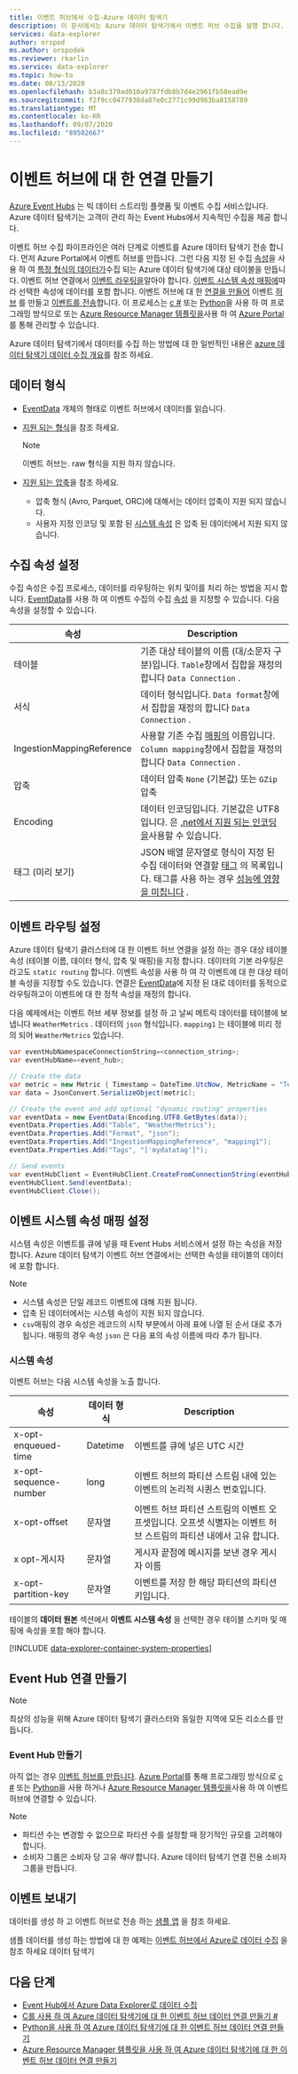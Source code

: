 ```yaml
---
title: 이벤트 허브에서 수집-Azure 데이터 탐색기
description: 이 문서에서는 Azure 데이터 탐색기에서 이벤트 허브 수집을 설명 합니다.
services: data-explorer
author: orspod
ms.author: orspodek
ms.reviewer: rkarlin
ms.service: data-explorer
ms.topic: how-to
ms.date: 08/13/2020
ms.openlocfilehash: b3a8c379ad010a9787fdb8b7d4e2961fb58ead9e
ms.sourcegitcommit: f2f9cc0477938da87e0c2771c99d983ba8158789
ms.translationtype: MT
ms.contentlocale: ko-KR
ms.lasthandoff: 09/07/2020
ms.locfileid: "89502667"
---
```

# <a name="create-a-connection-to-event-hub"></a>이벤트 허브에 대 한 연결 만들기

[Azure Event Hubs](https://docs.microsoft.com/azure/event-hubs/event-hubs-about) 는 빅 데이터 스트리밍 플랫폼 및 이벤트 수집 서비스입니다. Azure 데이터 탐색기는 고객이 관리 하는 Event Hubs에서 지속적인 수집을 제공 합니다.

이벤트 허브 수집 파이프라인은 여러 단계로 이벤트를 Azure 데이터 탐색기 전송 합니다. 먼저 Azure Portal에서 이벤트 허브를 만듭니다. 그런 다음 지정 된 수집 [속성](#set-ingestion-properties)을 사용 하 여 [특정 형식의 데이터가](#data-format)수집 되는 Azure 데이터 탐색기에 대상 테이블을 만듭니다. 이벤트 허브 연결에서 [이벤트 라우팅을](#set-events-routing)알아야 합니다. [이벤트 시스템 속성 매핑에](#set-event-system-properties-mapping)따라 선택한 속성에 데이터를 포함 합니다. 이벤트 허브에 대 한 [연결을 만들어](#create-event-hub-connection) 이벤트 [허브](#create-an-event-hub) 를 만들고 [이벤트를 전송](#send-events)합니다. 이 프로세스는 [c #](data-connection-event-hub-csharp.md) 또는 [Python](data-connection-event-hub-python.md)을 사용 하 여 프로그래밍 방식으로 또는 [Azure Resource Manager 템플릿을](data-connection-event-hub-resource-manager.md)사용 하 여 [Azure Portal](ingest-data-event-hub.md)를 통해 관리할 수 있습니다.

Azure 데이터 탐색기에서 데이터를 수집 하는 방법에 대 한 일반적인 내용은 [azure 데이터 탐색기 데이터 수집 개요](ingest-data-overview.md)를 참조 하세요.

## <a name="data-format"></a>데이터 형식

* [EventData](https://docs.microsoft.com/dotnet/api/microsoft.servicebus.messaging.eventdata?view=azure-dotnet) 개체의 형태로 이벤트 허브에서 데이터를 읽습니다.
* [지원 되는 형식](ingestion-supported-formats.md)을 참조 하세요.
    > [!NOTE]
    > 이벤트 허브는. raw 형식을 지원 하지 않습니다.

* [지원 되는 압축](ingestion-supported-formats.md#supported-data-compression-formats)을 참조 하세요.
   * 압축 형식 (Avro, Parquet, ORC)에 대해서는 데이터 압축이 지원 되지 않습니다.
   * 사용자 지정 인코딩 및 포함 된 [시스템 속성](#set-event-system-properties-mapping) 은 압축 된 데이터에서 지원 되지 않습니다.
  
## <a name="set-ingestion-properties"></a>수집 속성 설정

수집 속성은 수집 프로세스, 데이터를 라우팅하는 위치 및이를 처리 하는 방법을 지시 합니다. [EventData](https://docs.microsoft.com/dotnet/api/microsoft.servicebus.messaging.eventdata.properties?view=azure-dotnet#Microsoft_ServiceBus_Messaging_EventData_Properties)를 사용 하 여 이벤트 수집의 수집 [속성](ingestion-properties.md) 을 지정할 수 있습니다. 다음 속성을 설정할 수 있습니다.

|속성 |Description|
|---|---|
| 테이블 | 기존 대상 테이블의 이름 (대/소문자 구분)입니다. `Table`창에서 집합을 재정의 합니다 `Data Connection` . |
| 서식 | 데이터 형식입니다. `Data format`창에서 집합을 재정의 합니다 `Data Connection` . |
| IngestionMappingReference | 사용할 기존 수집 [매핑의](kusto/management/create-ingestion-mapping-command.md) 이름입니다. `Column mapping`창에서 집합을 재정의 합니다 `Data Connection` .|
| 압축 | 데이터 압축 `None` (기본값) 또는 `GZip` 압축|
| Encoding | 데이터 인코딩입니다. 기본값은 UTF8입니다. 은 [.net에서 지원 되는 인코딩을](https://docs.microsoft.com/dotnet/api/system.text.encoding?view=netframework-4.8#remarks)사용할 수 있습니다. |
| 태그 (미리 보기) | JSON 배열 문자열로 형식이 지정 된 수집 데이터와 연결할 [태그](kusto/management/extents-overview.md#extent-tagging) 의 목록입니다. 태그를 사용 하는 경우 [성능에 영향을 미칩니다](kusto/management/extents-overview.md#performance-notes-1) . |

<!--| Database | Name of the existing target database.|-->
<!--| Tags | String representing [tags](https://docs.microsoft.com/azure/kusto/management/extents-overview#extent-tagging) that will be attached to resulting extent. |-->

## <a name="set-events-routing"></a>이벤트 라우팅 설정

Azure 데이터 탐색기 클러스터에 대 한 이벤트 허브 연결을 설정 하는 경우 대상 테이블 속성 (테이블 이름, 데이터 형식, 압축 및 매핑)을 지정 합니다. 데이터의 기본 라우팅은 라고도 `static routing` 합니다.
이벤트 속성을 사용 하 여 각 이벤트에 대 한 대상 테이블 속성을 지정할 수도 있습니다. 연결은 [EventData](https://docs.microsoft.com/dotnet/api/microsoft.servicebus.messaging.eventdata.properties?view=azure-dotnet#Microsoft_ServiceBus_Messaging_EventData_Properties)에 지정 된 대로 데이터를 동적으로 라우팅하고이 이벤트에 대 한 정적 속성을 재정의 합니다.

다음 예제에서는 이벤트 허브 세부 정보를 설정 하 고 날씨 메트릭 데이터를 테이블에 보냅니다 `WeatherMetrics` .
데이터의 `json` 형식입니다. `mapping1` 는 테이블에 미리 정의 되어 `WeatherMetrics` 있습니다.

```csharp
var eventHubNamespaceConnectionString=<connection_string>;
var eventHubName=<event_hub>;

// Create the data
var metric = new Metric { Timestamp = DateTime.UtcNow, MetricName = "Temperature", Value = 32 }; 
var data = JsonConvert.SerializeObject(metric);

// Create the event and add optional "dynamic routing" properties
var eventData = new EventData(Encoding.UTF8.GetBytes(data));
eventData.Properties.Add("Table", "WeatherMetrics");
eventData.Properties.Add("Format", "json");
eventData.Properties.Add("IngestionMappingReference", "mapping1");
eventData.Properties.Add("Tags", "['mydatatag']");

// Send events
var eventHubClient = EventHubClient.CreateFromConnectionString(eventHubNamespaceConnectionString, eventHubName);
eventHubClient.Send(eventData);
eventHubClient.Close();
```

## <a name="set-event-system-properties-mapping"></a>이벤트 시스템 속성 매핑 설정

시스템 속성은 이벤트를 큐에 넣을 때 Event Hubs 서비스에서 설정 하는 속성을 저장 합니다. Azure 데이터 탐색기 이벤트 허브 연결에서는 선택한 속성을 테이블의 데이터에 포함 합니다.

> [!Note]
> * 시스템 속성은 단일 레코드 이벤트에 대해 지원 됩니다.
> * 압축 된 데이터에서는 시스템 속성이 지원 되지 않습니다.
> * `csv`매핑의 경우 속성은 레코드의 시작 부분에서 아래 표에 나열 된 순서 대로 추가 됩니다. 매핑의 경우 속성 `json` 은 다음 표의 속성 이름에 따라 추가 됩니다.

### <a name="system-properties"></a>시스템 속성

이벤트 허브는 다음 시스템 속성을 노출 합니다.

|속성 |데이터 형식 |Description|
|---|---|---|
| x-opt-enqueued-time |Datetime | 이벤트를 큐에 넣은 UTC 시간 |
| x-opt-sequence-number |long | 이벤트 허브의 파티션 스트림 내에 있는 이벤트의 논리적 시퀀스 번호입니다.
| x-opt-offset |문자열 | 이벤트 허브 파티션 스트림의 이벤트 오프셋입니다. 오프셋 식별자는 이벤트 허브 스트림의 파티션 내에서 고유 합니다. |
| x opt-게시자 |문자열 | 게시자 끝점에 메시지를 보낸 경우 게시자 이름 |
| x-opt-partition-key |문자열 |이벤트를 저장 한 해당 파티션의 파티션 키입니다. |

테이블의 **데이터 원본** 섹션에서 **이벤트 시스템 속성** 을 선택한 경우 테이블 스키마 및 매핑에 속성을 포함 해야 합니다.

[!INCLUDE [data-explorer-container-system-properties](includes/data-explorer-container-system-properties.md)]

## <a name="create-event-hub-connection"></a>Event Hub 연결 만들기

> [!Note]
> 최상의 성능을 위해 Azure 데이터 탐색기 클러스터와 동일한 지역에 모든 리소스를 만듭니다.

### <a name="create-an-event-hub"></a>Event Hub 만들기

아직 없는 경우 [이벤트 허브를 만듭니다](https://docs.microsoft.com/azure/event-hubs/event-hubs-create). [Azure Portal](ingest-data-event-hub.md)를 통해 프로그래밍 방식으로 [c #](data-connection-event-hub-csharp.md) 또는 [Python](data-connection-event-hub-python.md)을 사용 하거나 [Azure Resource Manager 템플릿을](data-connection-event-hub-resource-manager.md)사용 하 여 이벤트 허브에 연결할 수 있습니다.


> [!Note]
> * 파티션 수는 변경할 수 없으므로 파티션 수를 설정할 때 장기적인 규모를 고려해야 합니다.
> * 소비자 그룹은 소비자 당 고유 *해야* 합니다. Azure 데이터 탐색기 연결 전용 소비자 그룹을 만듭니다.

## <a name="send-events"></a>이벤트 보내기

데이터를 생성 하 고 이벤트 허브로 전송 하는 [샘플 앱](https://github.com/Azure-Samples/event-hubs-dotnet-ingest) 을 참조 하세요.

샘플 데이터를 생성 하는 방법에 대 한 예제는 [이벤트 허브에서 Azure로 데이터 수집](ingest-data-event-hub.md#generate-sample-data) 을 참조 하세요 데이터 탐색기

## <a name="next-steps"></a>다음 단계

* [Event Hub에서 Azure Data Explorer로 데이터 수집](ingest-data-event-hub.md)
* [C를 사용 하 여 Azure 데이터 탐색기에 대 한 이벤트 허브 데이터 연결 만들기 #](data-connection-event-hub-csharp.md)
* [Python을 사용 하 여 Azure 데이터 탐색기에 대 한 이벤트 허브 데이터 연결 만들기](data-connection-event-hub-python.md)
* [Azure Resource Manager 템플릿을 사용 하 여 Azure 데이터 탐색기에 대 한 이벤트 허브 데이터 연결 만들기](data-connection-event-hub-resource-manager.md)
